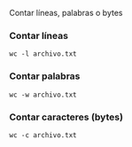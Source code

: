 Contar líneas, palabras o bytes

### **Contar líneas**

```
wc -l archivo.txt
```

### **Contar palabras**

```
wc -w archivo.txt
```

### **Contar caracteres (bytes)**

```
wc -c archivo.txt
```